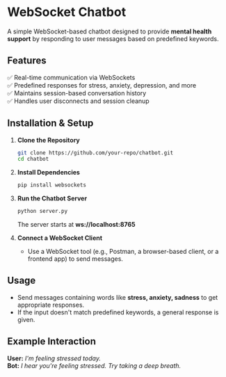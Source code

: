 # **WebSocket Chatbot**  

A simple WebSocket-based chatbot designed to provide **mental health support** by responding to user messages based on predefined keywords.  

## **Features**  
✅ Real-time communication via WebSockets  
✅ Predefined responses for stress, anxiety, depression, and more  
✅ Maintains session-based conversation history  
✅ Handles user disconnects and session cleanup  

## **Installation & Setup**  

1. **Clone the Repository**  
   ```sh
   git clone https://github.com/your-repo/chatbot.git
   cd chatbot
   ```

2. **Install Dependencies**  
   ```sh
   pip install websockets
   ```

3. **Run the Chatbot Server**  
   ```sh
   python server.py
   ```
   The server starts at **ws://localhost:8765**  

4. **Connect a WebSocket Client**  
   - Use a WebSocket tool (e.g., Postman, a browser-based client, or a frontend app) to send messages.  

## **Usage**  
- Send messages containing words like **stress, anxiety, sadness** to get appropriate responses.  
- If the input doesn't match predefined keywords, a general response is given.  

## **Example Interaction**  
**User:** *I'm feeling stressed today.*  
**Bot:** *I hear you're feeling stressed. Try taking a deep breath.*  
